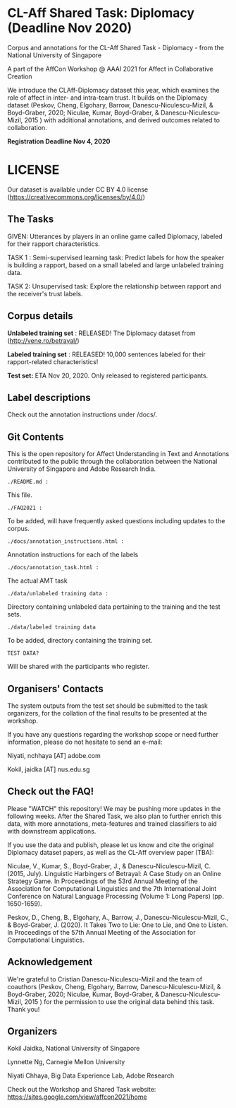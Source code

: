# CL-Aff Shared Task: Diplomacy (Deadline Nov 2020)

Corpus and annotations for the CL-Aff Shared Task - Diplomacy - from the National University of Singapore

A part of the AffCon Workshop @ AAAI 2021 for Affect in Collaborative Creation

We introduce the CLAff-Diplomacy dataset this year, which examines the role of affect in inter- and intra-team trust. It builds on the Diplomacy dataset (Peskov, Cheng, Elgohary, Barrow, Danescu-Niculescu-Mizil, & Boyd-Graber, 2020; Niculae, Kumar, Boyd-Graber, & Danescu-Niculescu-Mizil, 2015 ) with additional annotations, and derived outcomes related to collaboration.

**Registration Deadline Nov 4, 2020** 

# LICENSE

Our dataset is available under CC BY 4.0 license (https://creativecommons.org/licenses/by/4.0/)

## The Tasks

GIVEN: Utterances by players in an online game called Diplomacy, labeled for their rapport characteristics.

TASK 1 : Semi-supervised learning task: Predict labels for how the speaker is building a rapport, based on a small labeled and large unlabeled training data.

TASK 2: Unsupervised task: Explore the relationship between rapport and the receiver's trust labels.

## Corpus details 

**Unlabeled training set** : RELEASED! The Diplomacy dataset from (http://vene.ro/betrayal/)

**Labeled training set** : RELEASED! 10,000 sentences labeled for their rapport-related characteristics!

**Test set:** ETA Nov 20, 2020. Only released to registered participants.


## Label descriptions

Check out the annotation instructions under /docs/.



## Git Contents

This is the open repository for Affect Understanding in Text and Annotations contributed to the public through the collaboration between the National University of Singapore and Adobe Research India.


    ./README.md :
 
This file.


    ./FAQ2021 :
	
To be added, will have frequently asked questions including updates to the corpus.


    ./docs/annotation_instructions.html :
  
Annotation instructions for each of the labels

  

    ./docs/annotation_task.html :
  
The actual AMT task


    ./data/unlabeled training data :
  
Directory containing unlabeled data pertaining to the training and the test sets.


    ./data/labeled training data
  
To be added, directory containing the training set.


    TEST DATA?

Will be shared with the participants who register.



## Organisers' Contacts

The system outputs from the test set should be submitted to the task organizers, for the collation of the final results to be presented at the workshop.

If you have any questions regarding the workshop scope or need further information, please do not hesitate to send an e-mail: 

Niyati, nchhaya [AT] adobe.com

Kokil, jaidka [AT] nus.edu.sg







## Check out the FAQ! 

Please "WATCH" this repository! We may be pushing more updates in the following weeks.
After the Shared Task, we also plan to further enrich this data, with more annotations, meta-features and trained classifiers to aid with downstream applications.

If you use the data and publish, please let us know and cite the original Diplomacy dataset papers, as well as the CL-Aff overview paper (TBA):


Niculae, V., Kumar, S., Boyd-Graber, J., & Danescu-Niculescu-Mizil, C. (2015, July). Linguistic Harbingers of Betrayal: A Case Study on an Online Strategy Game. In Proceedings of the 53rd Annual Meeting of the Association for Computational Linguistics and the 7th International Joint Conference on Natural Language Processing (Volume 1: Long Papers) (pp. 1650-1659).

Peskov, D., Cheng, B., Elgohary, A., Barrow, J., Danescu-Niculescu-Mizil, C., & Boyd-Graber, J. (2020). It Takes Two to Lie: One to Lie, and One to Listen. In Proceedings of the 57th Annual Meeting of the Association for Computational Linguistics.

## Acknowledgement

We're grateful to Cristian Danescu-Niculescu-Mizil and the team of coauthors (Peskov, Cheng, Elgohary, Barrow, Danescu-Niculescu-Mizil, & Boyd-Graber, 2020; Niculae, Kumar, Boyd-Graber, & Danescu-Niculescu-Mizil, 2015 ) for the permission to use the original data behind this task. Thank you!


## Organizers

Kokil Jaidka, National University of Singapore

Lynnette Ng, Carnegie Mellon University

Niyati Chhaya, Big Data Experience Lab, Adobe Research

Check out the Workshop and Shared Task website: <a>https://sites.google.com/view/affcon2021/home</a>



